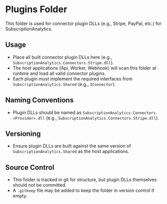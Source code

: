 # Plugins Folder

This folder is used for connector plugin DLLs (e.g., Stripe, PayPal, etc.) for SubscriptionAnalytics.

## Usage
- Place all built connector plugin DLLs here (e.g., `SubscriptionAnalytics.Connectors.Stripe.dll`).
- The host applications (Api, Worker, Webhook) will scan this folder at runtime and load all valid connector plugins.
- Each plugin must implement the required interfaces from `SubscriptionAnalytics.Shared` (e.g., `IConnector`).

## Naming Conventions
- Plugin DLLs should be named as `SubscriptionAnalytics.Connectors.<Provider>.dll` (e.g., `SubscriptionAnalytics.Connectors.Stripe.dll`).

## Versioning
- Ensure plugin DLLs are built against the same version of `SubscriptionAnalytics.Shared` as the host applications.

## Source Control
- This folder is tracked in git for structure, but plugin DLLs themselves should not be committed.
- A `.gitkeep` file may be added to keep the folder in version control if empty. 